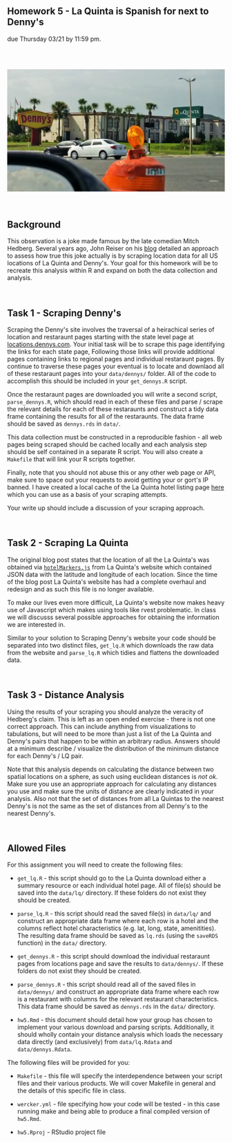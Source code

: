 Homework 5 - La Quinta is Spanish for next to Denny's
---
due Thursday 03/21 by 11:59 pm.

<br/>
<br/>

![dennys next to la quinta](hedberg.jpg?raw=1)

<br/>

## Background

This observation is a joke made famous by the late comedian Mitch Hedberg. Several years ago, John Reiser on his [blog](http://njgeo.org/2014/01/30/mitch-hedberg-and-gis/) detailed an approach to assess how true this joke actually is by scraping location data for all US locations of La Quinta and Denny's. Your goal for this homework will be to recreate this analysis within R and expand on both the data collection and analysis.

<br/>

## Task 1 - Scraping Denny's

Scraping the Denny's site involves the traversal of a heirachical series of location and restaraunt pages starting with the state level page at [locations.dennys.com](http://locations.dennys.com). Your initial task will be to scrape this page identifying the links for each state page, Following those links will provide additional pages containing links to regional pages and individual restaraunt pages. By continue to traverse these pages your eventual is to locate and downlaod all of these restaraunt pages into your `data/dennys/` folder. All of the code to accomplish this should be included in your `get_dennys.R` script.

Once the restaraunt pages are downloaded you will write a second script, `parse_dennys.R`, which should read in each of these files and parse / scrape the relevant details for each of these restaraunts and construct a tidy data frame containing the results for all of the restaraunts. The data frame should be saved as `dennys.rds` in `data/`.

This data collection must be constructed in a reproducible fashion - all web pages being scraped should be cached locally and each analysis step should be self contained in a separate R script. You will also create a `Makefile` that will link your R scripts together. 

Finally, note that you should not abuse this or any other web page or API, make sure to space out your requests to avoid getting your or gort's IP banned. I have created a local cache of the La Quinta hotel listing page [here](http://www2.stat.duke.edu/~cr173/lq/www.lq.com/en/findandbook/hotel-listings.html) which you can use as a basis of your scraping attempts.

Your write up should include a discussion of your scraping approach.

<br/>

##  Task 2 - Scraping La Quinta

The original blog post states that the location of all the La Quinta's was obtained via [`hotelMarkers.js`](http://www.lq.com/lq/data/hotelMarkers.js) from La Quinta's website which contained JSON data with the latitude and longitude of each location. Since the time of the blog post La Quinta's website has had a complete overhaul and redesign and as such this file is no longer available.

To make our lives even more difficult, La Quinta's website now makes heavy use of Javascript which makes using tools like rvest problematic. In class we will discusss several possible approaches for obtaining the information we are interested in.

Similar to your solution to Scraping Denny's website your code should be separated into two distinct files, `get_lq.R` which downloads the raw data from the website and `parse_lq.R` which tidies and flattens the downloaded data.

<br/>

## Task 3 - Distance Analysis

Using the results of your scraping you should analyze the veracity of Hedberg's claim. This is left as an open ended exercise - there is not one correct approach. This can include anything from visualizations to tabulations, but will need to be more than just a list of the La Quinta and Denny's pairs that happen to be within an arbitrary radius. Answers should at a minimum describe / visualize the distribution of the minimum distance for each Denny's / LQ pair.

Note that this analysis depends on calculating the distance between two spatial locations on a sphere, as such using euclidean distances is *not ok*. Make sure you use an appropriate approach for calculating any distances you use and make sure the units of distance are clearly indicated in your analysis. Also not that the set of distances from all La Quintas to the nearest Denny's is not the same as the set of distances from all Denny's to the nearest Denny's.

<br/>

## Allowed Files

For this assignment you will need to create the following files:

* `get_lq.R` - this script should go to the La Quinta download either a summary resource or each individual hotel page. All of file(s) should be saved into the `data/lq/` directory. If these folders do not exist they should be created.

* `parse_lq.R` - this script should read the saved file(s) in `data/lq/` and construct an appropriate data frame where each row is a hotel and the columns reflect hotel characteristics (e.g. lat, long, state, amenitities). The resulting data frame should be saved as `lq.rds` (using the `saveRDS` function) in the `data/` directory.

* `get_dennys.R` - this script should download the individual restaraunt pages from locations page and save the results to `data/dennys/`. If these folders do not exist they should be created.

* `parse_dennys.R` - this script should read all of the saved files in `data/dennys/` and construct an appropriate data frame where each row is a restaurant with columns for the relevant restaurant characteristics. This data frame should be saved as `dennys.rds` in the `data/` directory.

* `hw5.Rmd` - this document should detail how your group has chosen to implement your various download and parsing scripts. Additionally, it should wholly contain your distance analysis which loads the necessary data directly (and exclusively) from `data/lq.Rdata` and `data/dennys.Rdata`.

The following files will be provided for you:

* `Makefile` - this file will specify the interdependence between your script files and their various products. We will cover Makefile in general and the details of this specific file in class.

* `wercker.yml` - file specifying how your code will be tested - in this case running make and being able to produce a final compiled version of `hw5.Rmd`.

* `hw5.Rproj` - RStudio project file

